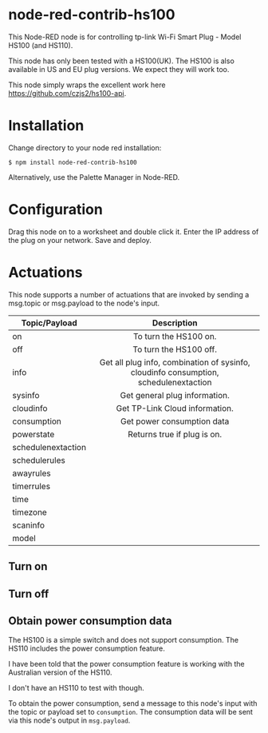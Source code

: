 # node-red-contrib-hs100

This Node-RED node is for controlling tp-link Wi-Fi Smart Plug - Model HS100 (and HS110).

This node has only been tested with a HS100(UK). The HS100 is also available in US and EU plug
versions. We expect they will work too.

This node simply wraps the excellent work here https://github.com/czjs2/hs100-api.

# Installation

Change directory to your node red installation:

    $ npm install node-red-contrib-hs100

Alternatively, use the Palette Manager in Node-RED.

# Configuration

Drag this node on to a worksheet and double click it. Enter the IP address of the plug on your
network. Save and deploy.

# Actuations

This node supports a number of actuations that are invoked by sending a msg.topic or msg.payload
to the node's input.

| Topic/Payload      |                                     Description                                      |
| ------------------ | :----------------------------------------------------------------------------------: |
| on                 |                                To turn the HS100 on.                                 |
| off                |                                To turn the HS100 off.                                |
| info               | Get all plug info, combination of sysinfo, cloudinfo consumption, schedulenextaction |
| sysinfo            |                            Get general plug information.                             |
| cloudinfo          |                            Get TP-Link Cloud information.                            |
| consumption        |                              Get power consumption data                              |
| powerstate         |                             Returns true if plug is on.                              |
| schedulenextaction |                                                                                      |
| schedulerules      |                                                                                      |
| awayrules          |                                                                                      |
| timerrules         |                                                                                      |
| time               |                                                                                      |
| timezone           |                                                                                      |
| scaninfo           |                                                                                      |
| model              |                                                                                      |

## Turn on

## Turn off

## Obtain power consumption data

The HS100 is a simple switch and does not support consumption. The HS110 includes the power consumption feature.

I have been told that the power consumption feature is working with the Australian version of the HS110.

I don't have an HS110 to test with though.

To obtain the power consumption, send a message to this node's input with the topic or payload
set to `consumption`. The consumption data will be sent via this node's output in `msg.payload`.
